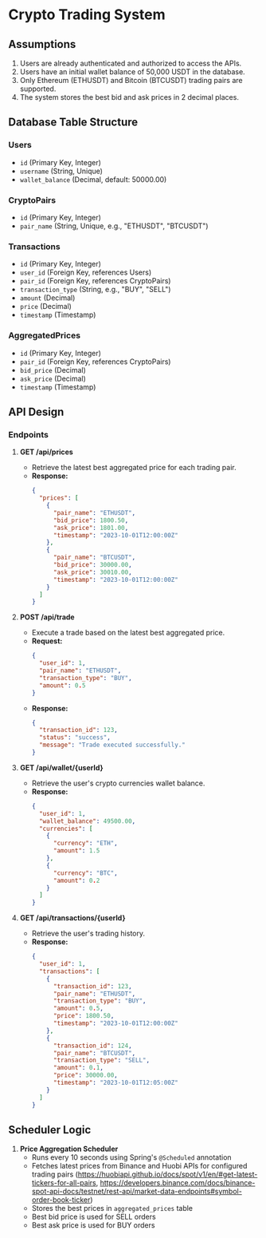 # Crypto Trading System

## Assumptions

1. Users are already authenticated and authorized to access the APIs.
2. Users have an initial wallet balance of 50,000 USDT in the database.
3. Only Ethereum (ETHUSDT) and Bitcoin (BTCUSDT) trading pairs are supported.
4. The system stores the best bid and ask prices in 2 decimal places.

## Database Table Structure

### Users
- `id` (Primary Key, Integer)
- `username` (String, Unique)
- `wallet_balance` (Decimal, default: 50000.00)

### CryptoPairs
- `id` (Primary Key, Integer)
- `pair_name` (String, Unique, e.g., "ETHUSDT", "BTCUSDT")

### Transactions
- `id` (Primary Key, Integer)
- `user_id` (Foreign Key, references Users)
- `pair_id` (Foreign Key, references CryptoPairs)
- `transaction_type` (String, e.g., "BUY", "SELL")
- `amount` (Decimal)
- `price` (Decimal)
- `timestamp` (Timestamp)

### AggregatedPrices
- `id` (Primary Key, Integer)
- `pair_id` (Foreign Key, references CryptoPairs)
- `bid_price` (Decimal)
- `ask_price` (Decimal)
- `timestamp` (Timestamp)

## API Design

### Endpoints

1. **GET /api/prices**
   - Retrieve the latest best aggregated price for each trading pair.
   - **Response:**
     ```json
     {
       "prices": [
         {
           "pair_name": "ETHUSDT",
           "bid_price": 1800.50,
           "ask_price": 1801.00,
           "timestamp": "2023-10-01T12:00:00Z"
         },
         {
           "pair_name": "BTCUSDT",
           "bid_price": 30000.00,
           "ask_price": 30010.00,
           "timestamp": "2023-10-01T12:00:00Z"
         }
       ]
     }
     ```

2. **POST /api/trade**
   - Execute a trade based on the latest best aggregated price.
   - **Request:**
     ```json
     {
       "user_id": 1,
       "pair_name": "ETHUSDT",
       "transaction_type": "BUY",
       "amount": 0.5
     }
     ```
   - **Response:**
     ```json
     {
       "transaction_id": 123,
       "status": "success",
       "message": "Trade executed successfully."
     }
     ```

3. **GET /api/wallet/{userId}**
   - Retrieve the user's crypto currencies wallet balance.
   - **Response:**
     ```json
     {
       "user_id": 1,
       "wallet_balance": 49500.00,
       "currencies": [
         {
           "currency": "ETH",
           "amount": 1.5
         },
         {
           "currency": "BTC",
           "amount": 0.2
         }
       ]
     }
     ```

4. **GET /api/transactions/{userId}**
   - Retrieve the user's trading history.
   - **Response:**
     ```json
     {
       "user_id": 1,
       "transactions": [
         {
           "transaction_id": 123,
           "pair_name": "ETHUSDT",
           "transaction_type": "BUY",
           "amount": 0.5,
           "price": 1800.50,
           "timestamp": "2023-10-01T12:00:00Z"
         },
         {
           "transaction_id": 124,
           "pair_name": "BTCUSDT",
           "transaction_type": "SELL",
           "amount": 0.1,
           "price": 30000.00,
           "timestamp": "2023-10-01T12:05:00Z"
         }
       ]
     }
     ```
     

## Scheduler Logic

1. **Price Aggregation Scheduler**
   - Runs every 10 seconds using Spring's `@Scheduled` annotation
   - Fetches latest prices from Binance and Huobi APIs for configured trading pairs
   (https://huobiapi.github.io/docs/spot/v1/en/#get-latest-tickers-for-all-pairs, https://developers.binance.com/docs/binance-spot-api-docs/testnet/rest-api/market-data-endpoints#symbol-order-book-ticker)
   - Stores the best prices in `aggregated_prices` table
   - Best bid price is used for SELL orders
   - Best ask price is used for BUY orders